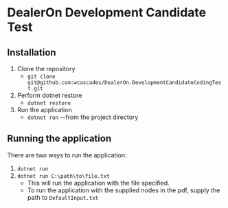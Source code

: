 DealerOn Development Candidate Test
==========
Installation
----------------------
1. Clone the repository 
    - `git clone git@github.com:wcascades/DealerOn.DevelopmentCandidateCodingTest.git`
2. Perform dotnet restore
    - `dotnet restore`
3. Run the application
    - `dotnet run` --from the project directory

Running the application
----------------------
There are two ways to run the application:
1. `dotnet run` 
2. `dotnet run C:\path\to\file.txt`
   - This will run the application with the file specified.
   - To run the application with the supplied nodes in the pdf, supply the path to `DefaultInput.txt`
   
